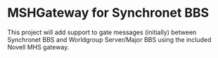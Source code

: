 # MSHGateway for Synchronet BBS

This project will add support to gate messages (initially) between Synchronet BBS and Worldgroup Server/Major BBS using the included Novell MHS gateway.


